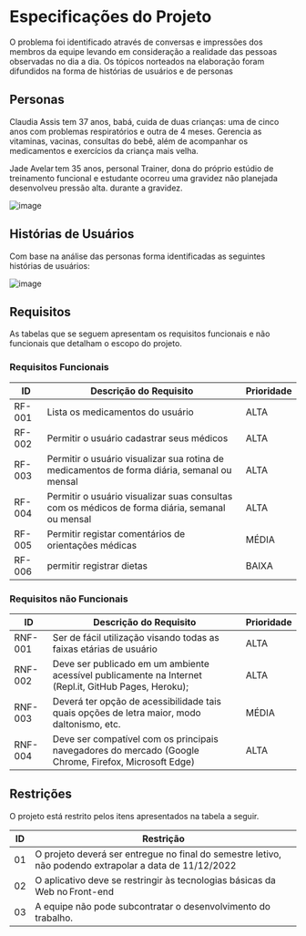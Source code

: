 # Especificações do Projeto

O problema foi identificado através de conversas e impressões dos membros da equipe levando em consideração a realidade das pessoas observadas no dia a dia. Os tópicos norteados na elaboração foram difundidos na forma de histórias de usuários e de personas

## Personas

Claudia Assis tem 37 anos, babá, cuida de duas crianças: uma de cinco anos com problemas respiratórios e outra de 4 meses. Gerencia as vitaminas, vacinas, consultas do bebê, além de acompanhar os medicamentos e exercícios da criança mais velha.

Jade Avelar tem 35 anos, personal Trainer, dona do próprio estúdio de treinamento funcional e estudante ocorreu uma gravidez não planejada desenvolveu pressão alta.  durante a gravidez.

![image](https://user-images.githubusercontent.com/106809153/194790229-463805e1-815e-4cf6-961f-b2a5a3510d3c.png)



## Histórias de Usuários

Com base na análise das personas forma identificadas as seguintes histórias de usuários:


![image](https://user-images.githubusercontent.com/106809153/194790630-abaec30f-7011-4bcf-83a4-b8a3c5c8f5ab.png)


## Requisitos

As tabelas que se seguem apresentam os requisitos funcionais e não funcionais que detalham o escopo do projeto.

### Requisitos Funcionais

|ID    | Descrição do Requisito  | Prioridade |
|------|--------------------------------------------------------------------------------------------------|----|
|RF-001| Lista os medicamentos do usuário    | ALTA | 
|RF-002| Permitir o usuário cadastrar seus médicos    | ALTA |
|RF-003| Permitir o usuário visualizar sua rotina de medicamentos de forma diária, semanal ou mensal     | ALTA |
|RF-004| Permitir o usuário visualizar suas consultas com os médicos de forma diária, semanal ou mensal  | ALTA |
|RF-005| Permitir registar comentários de orientações médicas | MÉDIA |
|RF-006| permitir registrar dietas | BAIXA |


### Requisitos não Funcionais

|ID     | Descrição do Requisito  |Prioridade |
|-------|---------------------------------------------------------------------------------------------------------|----|
|RNF-001| Ser de fácil utilização visando todas as faixas etárias de usuário  | ALTA | 
|RNF-002| Deve ser publicado em um ambiente acessível publicamente na Internet (Repl.it, GitHub Pages, Heroku); | ALTA |
|RNF-003| Deverá ter opção de acessibilidade tais quais opções de letra maior, modo daltonismo, etc. | MÉDIA |
|RNF-004| Deve ser compatível com os principais navegadores do mercado (Google Chrome, Firefox, Microsoft Edge) | ALTA |


## Restrições

O projeto está restrito pelos itens apresentados na tabela a seguir.

|ID| Restrição                                             |
|--|-------------------------------------------------------|
|01| O projeto deverá ser entregue no final do semestre letivo, não podendo extrapolar a data de 11/12/2022  |
|02| O aplicativo deve se restringir às tecnologias básicas da Web no Front-end |
|03| A equipe não pode subcontratar o desenvolvimento do trabalho. |
